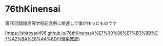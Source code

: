 # 76thKinensai

第76回瑞陵高等学校記念祭に関連して僕が作ったものです

[https://shiroyari496.github.io/76thKinensai/%E7%90%86%E7%B3%BB%E7%A2%BA%E8%AA%8D/](理系確認)

